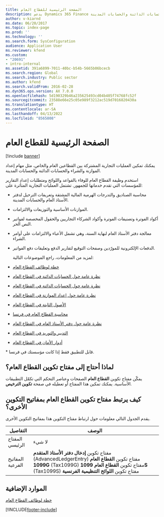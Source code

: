 ```yaml
---
title: الصفحة الرئيسية للقطاع العام
description: يدعم Dynamics 365 Finance عمليات الأعمال المشتركة للقطاع العام. وتشمل هذه العمليات مهام إعداد الموازنة والشراء والحسابات الدائنة والحسابات المدينة.‬
author: v-kiarnd
ms.date: 06/20/2017
ms.topic: index-page
ms.prod: ''
ms.technology: ''
ms.search.form: SysConfiguration
audience: Application User
ms.reviewer: kfend
ms.custom:
- "20691"
- intro-internal
ms.assetid: 391a6899-7011-40bc-b54b-5665b06bcecb
ms.search.region: Global
ms.search.industry: Public sector
ms.author: kfend
ms.search.validFrom: 2016-02-28
ms.dyn365.ops.version: AX 7.0.0
ms.openlocfilehash: 5d190329b46a235625493cd04b405f74768fc52f
ms.sourcegitcommit: 23588e66e25c05e989f3212ac519d7016820430a
ms.translationtype: HT
ms.contentlocale: ar-SA
ms.lasthandoff: 04/13/2022
ms.locfileid: "8565808"
---
```

# <a name="public-sector-home-page"></a>الصفحة الرئيسية للقطاع العام

[!include [banner](../includes/banner.md)]

يمكنك تمكين العمليات التجارية المشتركة بين القطاعين العام والخاص، مثل مهام إعداد الموازنة والشراء والحسابات الدائنة والحسابات المدينة. 

استخدم وظيفة القطاع العام للوفاء بالقواعد واللوائح ومتطلبات إعداد التقارير للمؤسسات التي تقدم خدماتها للجمهور. تشتمل العمليات التجارية المتأثرة على: 

- محاسبة الصناديق والتدرجات الهرمية المالية المشتقة وتعريفات الترحيل لدفتر الأستاذ العام والحسابات المدينة.
- الموازنات الأساسية‬ والتوزيعات والالتزامات.
- أكواد الفوترة وتصنيفات الفوترة وأكواد الشركاء التجاريين‬ والحقول المخصصة لفواتير النص الحر.
- معالجة دفتر الأستاذ العام لنهاية السنة، وهي تشمل الأعباء والالتزامات على أوامر الشراء.
- الدفعات الإلكترونية للمورّدين وصفحات التوقيع لتقارير الدفع وتعليقات دفع الفواتير.

  لمزيد من المعلومات، راجع الموضوعات التالية:

- [خطة لوظائف القطاع العام](plan-public-sector-functionality.md)
- [نظرة عامة حول الحسابات الدائنة في القطاع العام](accounts-payable-public-sector.md)
- [نظرة عامة حول الحسابات الدائنة في القطاع العام](accounts-receivable-public-sector.md)
- [نظرة عامة حول إعداد الموازنة في القطاع العام](budgeting-public-sector.md)
- [الأصول الثابتة في القطاع العام](fixed-asset-public-sector.md)
- [محاسبة القطاع العام في فرنسا](../localizations/emea-fra-public-sector-accounting.md)
- [نظرة عامة حول دفتر الأستاذ العام في القطاع العام](general-ledger-public-sector.md)
- [التدبير والتوريد في القطاع العام](procurement-sourcing-public-sector.md)
- [أدوار الأمان في القطاع العام](security-roles-public-sector.md)

\* قابل للتطبيق فقط إذا كانت مؤسستك في فرنسا.

## <a name="why-do-i-need-the-public-sector-configuration-key"></a>لماذا أحتاج إلى مفتاح تكوين القطاع العام؟
يمكّن مفتاح تكوين **القطاع العام** الصفحات وعناصر التحكم التي تكمّل التطبيقات الأساسية. يمكنك تمكين هذا المفتاح أو تعطيله في صفحة **تكوين الترخيص**.

## <a name="how-does-the-public-sector-configuration-key-relate-to-other-configuration-keys"></a>كيف يرتبط مفتاح تكوين القطاع العام بمفاتيح التكوين الأخرى؟
يقدم الجدول التالي معلومات حول ارتباط مفتاح التكوين هذا بمفاتيح التكوين الأخرى.

|   **التفاصيل**         |              **‏‏الوصف**                                                                                                                                                                                        |
|------------|---------------------------------------------------------------------------------------------------------------------------------------------------------------------------------------------------------------------|
| المفتاح الرئيسي | لا شيء                                                                                                                                                                                                                |
| المفاتيح الفرعية | مفتاح تكوين **إدخال دفتر الأستاذ المتقدم‬** (AdvancedLedgerEntry) مفتاح تكوين **القطاع العام 1099G** (Tax1099G) مفتاح تكوين **القطاع العام 1099S** (Tax1099S) مفتاح تكوين **اللوائح التنظيمية الفرنسية‬** |


## <a name="additional-resources"></a>الموارد الإضافية

[خطة لوظائف القطاع العام](plan-public-sector-functionality.md)





[!INCLUDE[footer-include](../../includes/footer-banner.md)]
